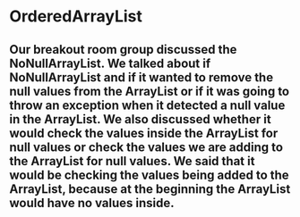# OrderedArrayList

## Our breakout room group discussed the NoNullArrayList. We talked about if NoNullArrayList and if it wanted to remove the null values from the ArrayList or if it was going to throw an exception when it detected a null value in the ArrayList. We also discussed whether it would check the values inside the ArrayList for null values or check the values we are adding to the ArrayList for null values. We said that it would be checking the values being added to the ArrayList, because at the beginning the ArrayList would have no values inside.
